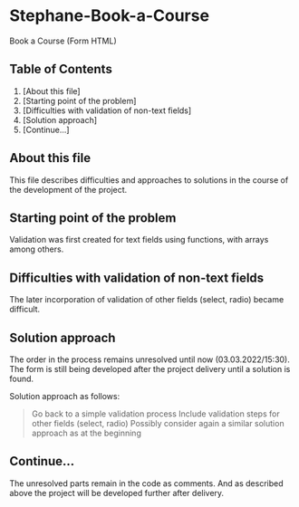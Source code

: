 # Stephane-Book-a-Course
Book a Course (Form HTML)

## Table of Contents
1. [About this file]
2. [Starting point of the problem]
3. [Difficulties with validation of non-text fields]
4. [Solution approach]
5. [Continue...]

## About this file

This file describes difficulties and approaches to solutions in the course of the development of the project.

## Starting point of the problem

Validation was first created for text fields using functions, with arrays among others.

## Difficulties with validation of non-text fields

The later incorporation of validation of other fields (select, radio) became difficult.

## Solution approach

The order in the process remains unresolved until now (03.03.2022/15:30). The form is still being developed after the project delivery until a solution is found.

Solution approach as follows:
> Go back to a simple validation process
> Include validation steps for other fields (select, radio)
> Possibly consider again a similar solution approach as at the beginning

## Continue...

The unresolved parts remain in the code as comments. And as described above the project will be developed further after delivery.
